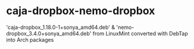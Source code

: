 # caja-dropbox-nemo-dropbox
'caja-dropbox_1.18.0-1+sonya_amd64.deb' &amp; 'nemo-dropbox_3.4.0+sonya_amd64.deb' from LinuxMint converted with DebTap into Arch packages
